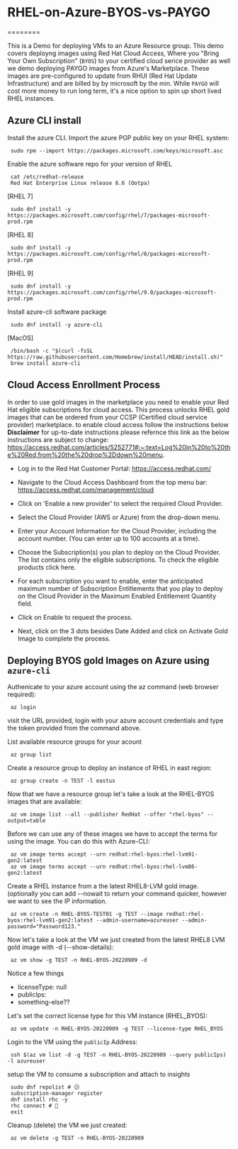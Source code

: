 # RHEL-on-Azure-BYOS-vs-PAYGO
========

This is a Demo for deploying VMs to an Azure Resource group. This demo covers deployng images using Red Hat Cloud Access, Where you "Bring Your Own Subscription" (`BYOS`) to your certified cloud serice provider as well we demo deploying PAYGO images from Azure's Marketplace. These images are pre-configured to update from RHUI (Red Hat Update Infrastructure) and are billed by by microsoft by the min. While `PAYGO` will cost more money to run long term, it's a nice option to spin up short lived RHEL instances.


Azure CLI install
------------

Install the azure CLI.
Import the azure PGP public key on your RHEL system:

     sudo rpm --import https://packages.microsoft.com/keys/microsoft.asc

Enable the azure software repo for your version of RHEL

     cat /etc/redhat-release
     Red Hat Enterprise Linux release 8.6 (Ootpa)

[RHEL 7]

     sudo dnf install -y https://packages.microsoft.com/config/rhel/7/packages-microsoft-prod.rpm

[RHEL 8]

     sudo dnf install -y https://packages.microsoft.com/config/rhel/8/packages-microsoft-prod.rpm

[RHEL 9]

     sudo dnf install -y https://packages.microsoft.com/config/rhel/9.0/packages-microsoft-prod.rpm

Install azure-cli software package

     sudo dnf install -y azure-cli

 [MacOS]

     /bin/bash -c "$(curl -fsSL https://raw.githubusercontent.com/Homebrew/install/HEAD/install.sh)"
     brew install azure-cli

Cloud Access Enrollment Process
------------

In order to use gold images in the marketplace you need to enable your Red Hat eligible subscriptions for cloud access. This process unlocks RHEL gold images that can be ordered from your CCSP (Certified cloud service provider) marketplace. to enable cloud access follow the instructions below 
**Disclaimer** for up-to-date instructions please refernce this link as the below instructions are subject to change: https://access.redhat.com/articles/5252771#:~:text=Log%20in%20to%20the%20Red,from%20the%20drop%2Ddown%20menu.

- Log in to the Red Hat Customer Portal: https://access.redhat.com/

- Navigate to the Cloud Access Dashboard from the top menu bar: https://access.redhat.com/management/cloud
     
- Click on 'Enable a new provider' to select the required Cloud Provider.

- Select the Cloud Provider (AWS or Azure) from the drop-down menu.

- Enter your Account Information for the Cloud Provider, including the account number. (You can enter up to 100 accounts at a time).

- Choose the Subscription(s) you plan to deploy on the Cloud Provider. The list contains only the eligible subscriptions. To check the eligible products click here.

- For each subscription you want to enable, enter the anticipated maximum number of Subscription Entitlements that you play to deploy on the Cloud Provider in the Maximum Enabled Entitlement Quantity field.

- Click on Enable to request the process.

- Next, click on the 3 dots besides Date Added and click on Activate Gold Image to complete the process.                  




Deploying BYOS gold Images on Azure using `azure-cli`
------------

Authenicate to your azure account using the az command (web browser required):

     az login
     
visit the URL provided, login with your azure account credentials and type the token provided from the command 
above.

List available resource groups for your acount 

     az group list

Create a resource group to deploy an instance of RHEL in east region:

     az group create -n TEST -l eastus
     
Now that we have a resource group let's take a look at the RHEL-BYOS images that are available:

     az vm image list --all --publisher RedHat --offer "rhel-byos" --output=table
     
Before we can use any of these images we have to accept the terms for using the image. You can do this with Azure-CLI:

     az vm image terms accept --urn redhat:rhel-byos:rhel-lvm91-gen2:latest
     az vm image terms accept --urn redhat:rhel-byos:rhel-lvm86-gen2:latest
     
Create a RHEL instance from a the latest RHEL8-LVM gold image. (optionally you can add --nowait to return your command quicker, however we want to see the IP information.

     az vm create -n RHEL-BYOS-TEST01 -g TEST --image redhat:rhel-byos:rhel-lvm91-gen2:latest --admin-username=azureuser --admin-password="Password123."
     
Now let's take a look at the VM we just created from the latest RHEL8 LVM gold image with -d (--show-details):

     az vm show -g TEST -n RHEL-BYOS-20220909 -d
     
Notice a few things
- licenseType: null
- publicIps:
- something-else??

Let's set the correct license type for this VM instance (RHEL_BYOS):

     az vm update -n RHEL-BYOS-20220909 -g TEST --license-type RHEL_BYOS
     
Login to the VM using the `publicIp` Address:

     ssh $(az vm list -d -g TEST -n RHEL-BYOS-20220909 --query publicIps) -l azureuser
     
setup the VM to consume a subscription and attach to insights

     sudo dnf repolist # 😕
     subscription-manager register
     dnf install rhc -y
     rhc connect # 🙂
     exit

Cleanup (delete) the VM we just created:
 
     az vm delete -g TEST -n RHEL-BYOS-20220909
